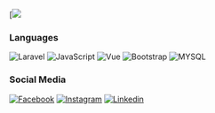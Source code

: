 [![](https://media.giphy.com/media/iIqmM5tTjmpOB9mpbn/giphy.gif)<!-- If you want the template for my gif, email me! -->

### Languages
![Laravel](https://img.shields.io/badge/-Laravel-000?&logo=Laravel)
![JavaScript](https://img.shields.io/badge/-JavaScript-000?&logo=JavaScript)
![Vue](https://img.shields.io/badge/-Vue.js-000?&logo=Vue.js)
![Bootstrap](https://img.shields.io/badge/-Bootstrap-000?&logo=Bootstrap)
![MYSQL](https://img.shields.io/badge/-SQL-000?&logo=MySQL)

### Social Media
<a href="https://www.facebook.com/galih.sendeirly">![Facebook](https://img.shields.io/badge/-Facebook-000?&logo=Facebook)</a>
<a href="https://www.instagram.com/galihrf">![Instagram](https://img.shields.io/badge/-Instagram-000?&logo=Instagram)</a>
<a href="https://www.linkedin.com/in/galih-rf-b75a481b0/">![Linkedin](https://img.shields.io/badge/-Linkedin-000?&logo=Linkedin)</a>
